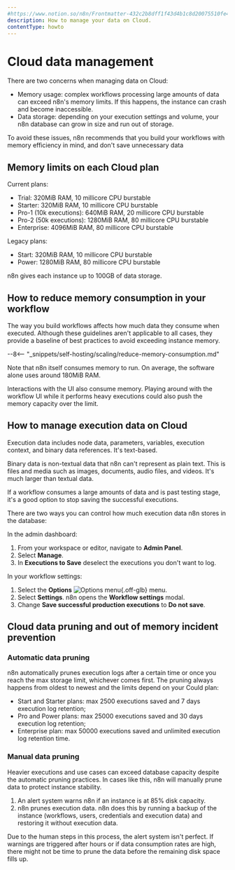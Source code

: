 ```yaml
---
#https://www.notion.so/n8n/Frontmatter-432c2b8dff1f43d4b1c8d20075510fe4
description: How to manage your data on Cloud.
contentType: howto
---
```


# Cloud data management

There are two concerns when managing data on Cloud:

* Memory usage: complex workflows processing large amounts of data can exceed n8n's memory limits. If this happens, the instance can crash and become inaccessible.
* Data storage: depending on your execution settings and volume, your n8n database can grow in size and run out of storage. 

To avoid these issues, n8n recommends that you build your workflows with memory efficiency in mind, and don't save unnecessary data

## Memory limits on each Cloud plan

Current plans:

* Trial: 320MiB RAM, 10 millicore CPU burstable
* Starter: 320MiB RAM, 10 millicore CPU burstable
* Pro-1 (10k executions): 640MiB RAM, 20 millicore CPU burstable
* Pro-2 (50k executions): 1280MiB RAM, 80 millicore CPU burstable
* Enterprise: 4096MiB RAM, 80 millicore CPU burstable

Legacy plans:

* Start: 320MiB RAM, 10 millicore CPU burstable
* Power: 1280MiB RAM, 80 millicore CPU burstable

n8n gives each instance up to 100GB of data storage.

## How to reduce memory consumption in your workflow

The way you build workflows affects how much data they consume when executed. Although these guidelines aren't applicable to all cases, they provide a baseline of best practices to avoid exceeding instance memory.

--8<-- "_snippets/self-hosting/scaling/reduce-memory-consumption.md"

Note that n8n itself consumes memory to run. On average, the software alone uses around 180MiB RAM.

Interactions with the UI also consume memory. Playing around with the workflow UI while it performs heavy executions could also push the memory capacity over the limit.

## How to manage execution data on Cloud

Execution data includes node data, parameters, variables, execution context, and binary data references. It's text-based.

Binary data is non-textual data that n8n can't represent as plain text. This is files and media such as images, documents, audio files, and videos. It's much larger than textual data.

If a workflow consumes a large amounts of data and is past testing stage, it's a good option to stop saving the successful executions.

There are two ways you can control how much execution data n8n stores in the database:

In the admin dashboard:

1. From your workspace or editor, navigate to **Admin Panel**.
1. Select **Manage**.
1. In **Executions to Save** deselect the executions you don't want to log.

In your workflow settings:

1. Select the **Options** <span class="n8n-inline-image">![Options menu](/_images/common-icons/three-dot-options-menu.png){.off-glb}</span> menu.
1. Select **Settings**. n8n opens the **Workflow settings** modal.
1. Change **Save successful production executions** to **Do not save**.

## Cloud data pruning and out of memory incident prevention

### Automatic data pruning

n8n automatically prunes execution logs after a certain time or once you reach the max storage limit, whichever comes first. The pruning always happens from oldest to newest and the limits depend on your Could plan:

* Start and Starter plans: max 2500 executions saved and 7 days execution log retention;
* Pro and Power plans: max 25000 executions saved and 30 days execution log retention;
* Enterprise plan: max 50000 executions saved and unlimited execution log retention time.

### Manual data pruning

Heavier executions and use cases can exceed database capacity despite the automatic pruning practices. In cases like this, n8n will manually prune data to protect instance stability.

1. An alert system warns n8n if an instance is at 85% disk capacity.
2. n8n prunes execution data. n8n does this by running a backup of the instance (workflows, users, credentials and execution data) and restoring it without execution data.
 	

Due to the human steps in this process, the alert system isn't perfect. If warnings are triggered after hours or if data consumption rates are high, there might not be time to prune the data before the remaining disk space fills up.
